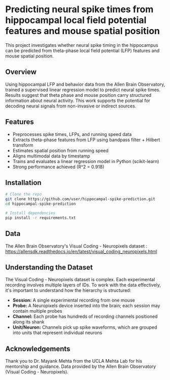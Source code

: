 # Predicting neural spike times from hippocampal local field potential features and mouse spatial position

This project investigates whether neural spike timing in the hippocampus can be predicted from theta-phase local field potential (LFP) features and mouse spatial position.

## Overview
Using hippocampal LFP and behavior data from the Allen Brain Observatory, trained a supervised linear regression model to predict neural spike times. Results suggest that theta phase and mouse position carry structured information about neural activity. This work supports the potential for decoding neural signals from non-invasive or indirect sources.

## Features
- Preprocesses spike times, LFPs, and running speed data
- Extracts theta-phase features from LFP using bandpass filter + Hilbert transform
- Estimates spatial position from running speed
- Aligns multimodal data by timestamp
- Trains and evaluates a linear regression model in Python (scikit-learn)
- Strong performance achieved (R^2 = 0.918)

## Installation
```bash
# Clone the repo
git clone https://github.com/user/hippocampal-spike-prediction.git
cd hippocampal-spike-prediction

# Install dependencies
pip install -r requirements.txt
```

## Data
The Allen Brain Observatory's Visual Coding - Neuropixels dataset : https://allensdk.readthedocs.io/en/latest/visual_coding_neuropixels.html 

## Understanding the Dataset
The Visual Coding - Neuropixels dataset is complex. Each experimental recording involves multiple layers of IDs. To work with the data effectively, it's important to understand how the hierarchy is structured:

- **Session:** A single experimental recording from one mouse
- **Probe:** A Neuropixels device inserted into the brain; each session may contain multiple probes
- **Channel:** Each probe has hundreds of recording channels positioned along its shank
- **Unit/Neuron:** Channels pick up spike waveforms, which are grouped into units that represent individual neurons

## Acknowledgements
Thank you to Dr. Mayank Mehta from the UCLA Mehta Lab for his mentorship and guidance. Data provided by the Allen Brain Observatory (Visual Coding - Neuropixels).
